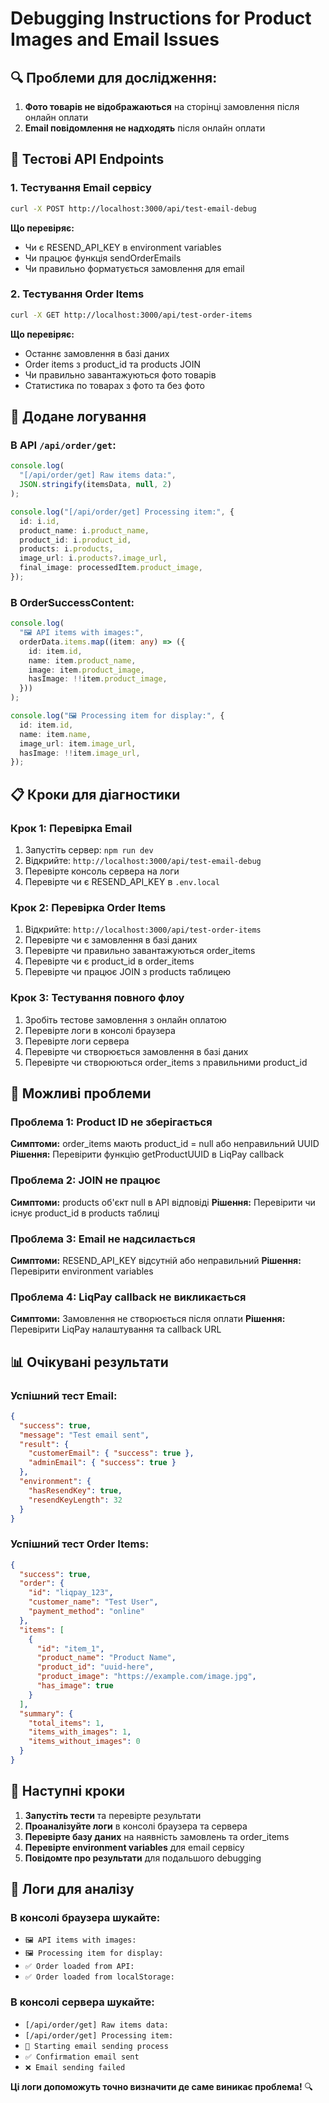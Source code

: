 # Debugging Instructions for Product Images and Email Issues

## 🔍 **Проблеми для дослідження:**

1. **Фото товарів не відображаються** на сторінці замовлення після онлайн оплати
2. **Email повідомлення не надходять** після онлайн оплати

## 🧪 **Тестові API Endpoints**

### **1. Тестування Email сервісу**

```bash
curl -X POST http://localhost:3000/api/test-email-debug
```

**Що перевіряє:**

- Чи є RESEND_API_KEY в environment variables
- Чи працює функція sendOrderEmails
- Чи правильно форматується замовлення для email

### **2. Тестування Order Items**

```bash
curl -X GET http://localhost:3000/api/test-order-items
```

**Що перевіряє:**

- Останнє замовлення в базі даних
- Order items з product_id та products JOIN
- Чи правильно завантажуються фото товарів
- Статистика по товарах з фото та без фото

## 🔧 **Додане логування**

### **В API `/api/order/get`:**

```typescript
console.log(
  "[/api/order/get] Raw items data:",
  JSON.stringify(itemsData, null, 2)
);

console.log("[/api/order/get] Processing item:", {
  id: i.id,
  product_name: i.product_name,
  product_id: i.product_id,
  products: i.products,
  image_url: i.products?.image_url,
  final_image: processedItem.product_image,
});
```

### **В OrderSuccessContent:**

```typescript
console.log(
  "🖼️ API items with images:",
  orderData.items.map((item: any) => ({
    id: item.id,
    name: item.product_name,
    image: item.product_image,
    hasImage: !!item.product_image,
  }))
);

console.log("🖼️ Processing item for display:", {
  id: item.id,
  name: item.name,
  image_url: item.image_url,
  hasImage: !!item.image_url,
});
```

## 📋 **Кроки для діагностики**

### **Крок 1: Перевірка Email**

1. Запустіть сервер: `npm run dev`
2. Відкрийте: `http://localhost:3000/api/test-email-debug`
3. Перевірте консоль сервера на логи
4. Перевірте чи є RESEND_API_KEY в `.env.local`

### **Крок 2: Перевірка Order Items**

1. Відкрийте: `http://localhost:3000/api/test-order-items`
2. Перевірте чи є замовлення в базі даних
3. Перевірте чи правильно завантажуються order_items
4. Перевірте чи є product_id в order_items
5. Перевірте чи працює JOIN з products таблицею

### **Крок 3: Тестування повного флоу**

1. Зробіть тестове замовлення з онлайн оплатою
2. Перевірте логи в консолі браузера
3. Перевірте логи сервера
4. Перевірте чи створюється замовлення в базі даних
5. Перевірте чи створюються order_items з правильними product_id

## 🐛 **Можливі проблеми**

### **Проблема 1: Product ID не зберігається**

**Симптоми:** order_items мають product_id = null або неправильний UUID
**Рішення:** Перевірити функцію getProductUUID в LiqPay callback

### **Проблема 2: JOIN не працює**

**Симптоми:** products об'єкт null в API відповіді
**Рішення:** Перевірити чи існує product_id в products таблиці

### **Проблема 3: Email не надсилається**

**Симптоми:** RESEND_API_KEY відсутній або неправильний
**Рішення:** Перевірити environment variables

### **Проблема 4: LiqPay callback не викликається**

**Симптоми:** Замовлення не створюється після оплати
**Рішення:** Перевірити LiqPay налаштування та callback URL

## 📊 **Очікувані результати**

### **Успішний тест Email:**

```json
{
  "success": true,
  "message": "Test email sent",
  "result": {
    "customerEmail": { "success": true },
    "adminEmail": { "success": true }
  },
  "environment": {
    "hasResendKey": true,
    "resendKeyLength": 32
  }
}
```

### **Успішний тест Order Items:**

```json
{
  "success": true,
  "order": {
    "id": "liqpay_123",
    "customer_name": "Test User",
    "payment_method": "online"
  },
  "items": [
    {
      "id": "item_1",
      "product_name": "Product Name",
      "product_id": "uuid-here",
      "product_image": "https://example.com/image.jpg",
      "has_image": true
    }
  ],
  "summary": {
    "total_items": 1,
    "items_with_images": 1,
    "items_without_images": 0
  }
}
```

## 🚀 **Наступні кроки**

1. **Запустіть тести** та перевірте результати
2. **Проаналізуйте логи** в консолі браузера та сервера
3. **Перевірте базу даних** на наявність замовлень та order_items
4. **Перевірте environment variables** для email сервісу
5. **Повідомте про результати** для подальшого debugging

## 📝 **Логи для аналізу**

### **В консолі браузера шукайте:**

- `🖼️ API items with images:`
- `🖼️ Processing item for display:`
- `✅ Order loaded from API:`
- `✅ Order loaded from localStorage:`

### **В консолі сервера шукайте:**

- `[/api/order/get] Raw items data:`
- `[/api/order/get] Processing item:`
- `📧 Starting email sending process`
- `✅ Confirmation email sent`
- `❌ Email sending failed`

**Ці логи допоможуть точно визначити де саме виникає проблема!** 🔍
